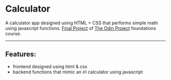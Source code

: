 # Calculator
A calculator app designed using HTML + CSS that performs simple math using javascript functions. [Final Project](https://www.theodinproject.com/lessons/foundations-calculator) of [The Odin Project](https://www.theodinproject.com/) foundations course.

---

## Features:
- frontend designed using html & css
- backend functions that mimic an irl calculator using javascript